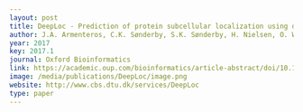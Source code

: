 ```yaml
--- 
layout: post
title: DeepLoc - Prediction of protein subcellular localization using deep learning
author: J.A. Armenteros, C.K. Sønderby, S.K. Sønderby, H. Nielsen, O. Winther
year: 2017
key: 2017.1
journal: Oxford Bioinformatics
link: https://academic.oup.com/bioinformatics/article-abstract/doi/10.1093/bioinformatics/btx431/3931857/DeepLoc-Prediction-of-protein-subcellular?redirectedFrom=fulltext
image: /media/publications/DeepLoc/image.png
website: http://www.cbs.dtu.dk/services/DeepLoc
type: paper
---
```

